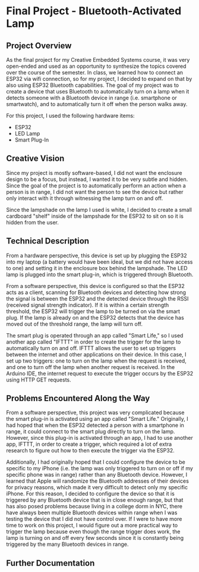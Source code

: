 # Final Project - Bluetooth-Activated Lamp

## Project Overview
As the final project for my Creative Embedded Systems course, it was very open-ended and used as an opportunity to synthesize the topics covered over the course of the semester. In class, we learned how to connect an ESP32 via wifi connection, so for my project, I decided to expand on that by also using ESP32 Bluetooth capabilities. The goal of my project was to create a device that uses Bluetooth to automatically turn on a lamp when it detects someone with a Bluetooth device in range (i.e. smartphone or smartwatch), and to automatically turn it off when the person walks away. 

For this project, I used the following hardware items:
* ESP32
* LED Lamp
* Smart Plug-In 

## Creative Vision
Since my project is mostly software-based, I did not want the enclosure design to be a focus, but instead, I wanted it to be very subtle and hidden. Since the goal of the project is to automatically perform an action when a person is in range, I did not want the person to see the device but rather only interact with it through witnessing the lamp turn on and off. 

Since the lampshade on the lamp I used is white, I decided to create a small cardboard "shelf" inside of the lampshade for the ESP32 to sit on so it is hidden from the user.  

## Technical Description
From a hardware perspective, this device is set up by plugging the ESP32 into my laptop (a battery would have been ideal, but we did not have access to one) and setting it in the enclosure box behind the lampshade. The LED lamp is plugged into the smart plug-in, which is triggered through Bluetooth.

From a software perspective, this device is configured so that the ESP32 acts as a client, scanning for Bluetooth devices and detecting how strong the signal is between the ESP32 and the detected device through the RSSI (received signal strength indicator). If it is within a certain strength threshold, the ESP32 will trigger the lamp to be turned on via the smart plug. If the lamp is already on and the ESP32 detects that the device has moved out of the threshold range, the lamp will turn off.

The smart plug is operated through an app called "Smart Life," so I used another app called "IFTTT" in order to create the trigger for the lamp to automatically turn on and off. IFTTT allows the user to set up triggers between the internet and other applications on their device. In this case, I set up two triggers: one to turn on the lamp when the request is received, and one to turn off the lamp when another request is received. In the Arduino IDE, the internet request to execute the trigger occurs by the ESP32 using HTTP GET requests. 

## Problems Encountered Along the Way
From a software perspective, this project was very complicated because the smart plug-in is activated using an app called "Smart Life." Originally, I had hoped that when the ESP32 detected a person with a smartphone in range, it could connect to the smart plug directly to turn on the lamp. However, since this plug-in is activated through an app, I had to use another app, IFTTT, in order to create a trigger, which required a lot of extra research to figure out how to then execute the trigger via the ESP32. 

Additionally, I had originally hoped that I could configure the device to be specific to my iPhone (i.e. the lamp was only triggered to turn on or off if my specific phone was in range) rather than any Bluetooth device. However, I learned that Apple will randomize the Bluetooth addresses of their devices for privacy reasons, which made it very difficult to detect only my specific iPhone. For this reason, I decided to configure the device so that it is triggered by any Bluetooth device that is in close enough range, but that has also posed problems because living in a college dorm in NYC, there have always been multiple Bluetooth devices within range when I was testing the device that I did not have control over. If I were to have more time to work on this project, I would figure out a more practical way to trigger the lamp because even though the range trigger does work, the lamp is turning on and off every few seconds since it is constantly being triggered by the many Bluetooth devices in range. 

## Further Documentation
